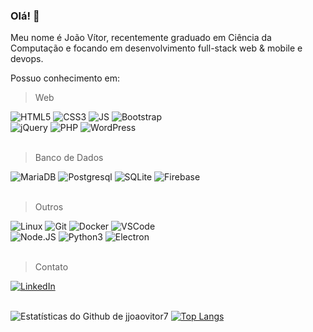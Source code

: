 ### Olá! 👋

Meu nome é João Vítor, recentemente graduado em Ciência da Computação e focando em desenvolvimento full-stack web & mobile e devops.

Possuo conhecimento em:


> Web

<div>
<img src='https://img.shields.io/badge/html5-%23E34F26.svg?style=for-the-badge&logo=html5&logoColor=white' alt='HTML5' />
<img src='https://img.shields.io/badge/css3-%231572B6.svg?style=for-the-badge&logo=css3&logoColor=white' alt='CSS3' />
<img src='https://img.shields.io/badge/javascript-%23323330.svg?style=for-the-badge&logo=javascript&logoColor=%23F7DF1E' alt='JS' />
<img src='https://img.shields.io/badge/bootstrap-%23563D7C.svg?style=for-the-badge&logo=bootstrap&logoColor=white' alt='Bootstrap' />
<br />
<img src='https://img.shields.io/badge/jquery-%230769AD.svg?style=for-the-badge&logo=jquery&logoColor=white' alt='jQuery' />
<img src='https://img.shields.io/badge/php-%23777BB4.svg?style=for-the-badge&logo=php&logoColor=white' alt='PHP' />
<img src='https://img.shields.io/badge/WordPress-%23117AC9.svg?style=for-the-badge&logo=WordPress&logoColor=white' alt='WordPress' />
</div>
<br />

> Banco de Dados

<div>
<img src='https://img.shields.io/badge/MariaDB-003545?style=for-the-badge&logo=mariadb&logoColor=white' alt='MariaDB' />
<img src='https://img.shields.io/badge/postgres-%23316192.svg?style=for-the-badge&logo=postgresql&logoColor=white' alt='Postgresql' />
<img src='https://img.shields.io/badge/sqlite-%2307405e.svg?style=for-the-badge&logo=sqlite&logoColor=white' alt='SQLite' />
<img src='https://img.shields.io/badge/firebase-%23039BE5.svg?style=for-the-badge&logo=firebase' alt='Firebase' />
</div>
<br />

> Outros

<div>
<img src='https://img.shields.io/badge/Linux-FCC624?style=for-the-badge&logo=linux&logoColor=black' alt='Linux' />
<img src='https://img.shields.io/badge/git-%23F05033.svg?style=for-the-badge&logo=git&logoColor=white' alt='Git' />
<img src='https://img.shields.io/badge/docker-%230db7ed.svg?style=for-the-badge&logo=docker&logoColor=white' alt='Docker' />
<img src='https://img.shields.io/badge/Visual_Studio_Code-0078D4?style=for-the-badge&logo=visual%20studio%20code&logoColor=white' alt='VSCode' />
<br />
<img src='https://img.shields.io/badge/node.js-%2343853D.svg?style=for-the-badge&logo=node.js&logoColor=white' alt='Node.JS' />
<img src='https://img.shields.io/badge/python-%2314354C.svg?style=for-the-badge&logo=python&logoColor=white' alt='Python3' />
<img src='https://img.shields.io/badge/Electron-191970?style=for-the-badge&logo=Electron&logoColor=white' alt='Electron' />
</div>
<br />

> Contato

<div>
<a href='https://www.linkedin.com/in/jjoaovitor7/'>
  <img src='https://img.shields.io/badge/linkedin-%230077B5.svg?style=for-the-badge&logo=linkedin&logoColor=white' alt='LinkedIn' />
</a>
<div>
<br />

<div style="display: flex;">

![Estatísticas do Github de jjoaovitor7](https://github-readme-stats.vercel.app/api?username=jjoaovitor7&show_icons=true&theme=dark)
[![Top Langs](https://github-readme-stats.vercel.app/api/top-langs/?username=jjoaovitor7&layout=compact&theme=dark)](https://github.com/anuraghazra/github-readme-stats)

</div>
